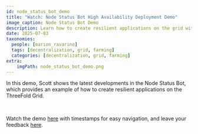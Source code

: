 ```yaml
---
id: node_status_bot_demo
title: "Watch: Node Status Bot High Availability Deployment Demo"
image_caption: Node Status Bot Demo
description: Learn how to create resilient applications on the grid with the latest advancements from the Node Status Bot.
date: 2025-07-03
taxonomies:
  people: [marion_ravarino]
  tags: [decentralization, grid, farming]
  categories: [decentralization, grid, farming]
extra:
    imgPath: node_status_bot_demo.png
---
```


In this demo, Scott shows the latest developments in the Node Status Bot, which provides an example of how to create resilient applications on the ThreeFold Grid.

<br/>

Watch the demo [here](https://youtu.be/4fLz-HyNj_w?si=YlfVMZMdQgdjHNOI) with timestamps for easy navigation, and leave your feedback [here](https://forum.threefold.io/t/watch-node-status-bot-high-availability-deployment/4612).